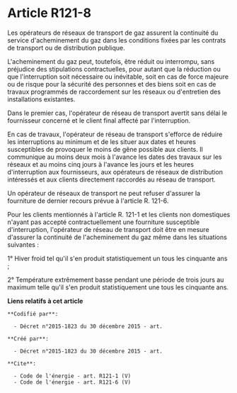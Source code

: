 # Article R121-8

Les opérateurs de réseaux de transport de gaz assurent la continuité du service d'acheminement du gaz dans les conditions
fixées par les contrats de transport ou de distribution publique. 

L'acheminement du gaz peut, toutefois, être réduit ou interrompu, sans préjudice des stipulations contractuelles, pour autant
que la réduction ou que l'interruption soit nécessaire ou inévitable, soit en cas de force majeure ou de risque pour la
sécurité des personnes et des biens soit en cas de travaux programmés de raccordement sur les réseaux ou d'entretien des
installations existantes. 

Dans le premier cas, l'opérateur de réseau de transport avertit sans délai le fournisseur concerné et le client final affecté
par l'interruption.

En cas de travaux, l'opérateur de réseau de transport s'efforce de réduire les interruptions au minimum et de les situer aux
dates et heures susceptibles de provoquer le moins de gêne possible aux clients. Il communique au moins deux mois à l'avance
les dates des travaux sur les réseaux et au moins cinq jours à l'avance les jours et les heures d'interruption aux
fournisseurs, aux opérateurs de réseaux de distribution intéressés et aux clients directement raccordés au réseau de
transport. 

Un opérateur de réseaux de transport ne peut refuser d'assurer la fourniture de dernier recours prévue à l'article R. 121-6. 

Pour les clients mentionnés à l'article R. 121-1 et les clients non domestiques n'ayant pas accepté contractuellement une
fourniture susceptible d'interruption, l'opérateur de réseau de transport doit être en mesure d'assurer la continuité de
l'acheminement du gaz même dans les situations suivantes : 

1° Hiver froid tel qu'il s'en produit statistiquement un tous les cinquante ans ; 

2° Température extrêmement basse pendant une période de trois jours au maximum telle qu'il s'en produit statistiquement une
tous les cinquante ans.

**Liens relatifs à cet article**

	**Codifié par**:

	  - Décret n°2015-1823 du 30 décembre 2015 - art.

	**Créé par**:

	  - Décret n°2015-1823 du 30 décembre 2015 - art.

	**Cite**:

	  - Code de l'énergie - art. R121-1 (V)
	  - Code de l'énergie - art. R121-6 (V)
